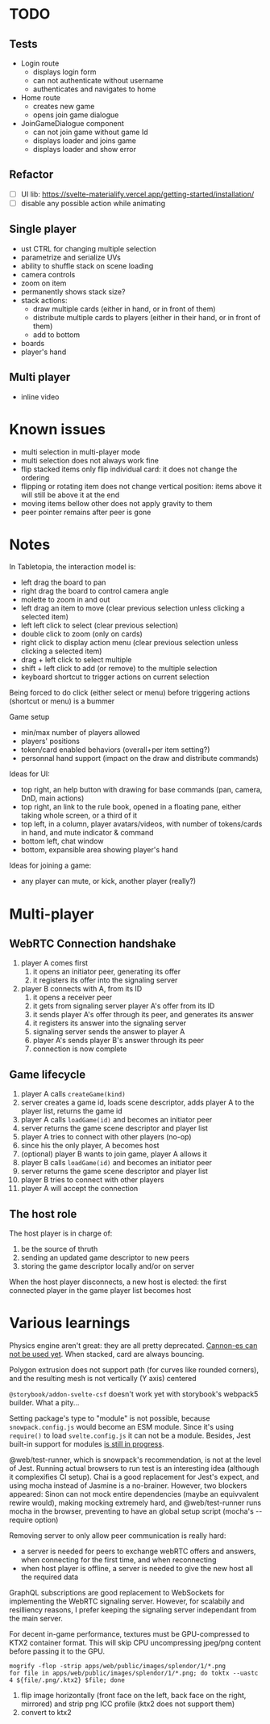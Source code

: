# TODO

## Tests

- Login route
  - displays login form
  - can not authenticate without username
  - authenticates and navigates to home
- Home route
  - creates new game
  - opens join game dialogue
- JoinGameDialogue component
  - can not join game without game Id
  - displays loader and joins game
  - displays loader and show error

## Refactor

- [ ] UI lib: https://svelte-materialify.vercel.app/getting-started/installation/
- [ ] disable any possible action while animating

## Single player

- ust CTRL for changing multiple selection
- parametrize and serialize UVs
- ability to shuffle stack on scene loading
- camera controls
- zoom on item
- permanently shows stack size?
- stack actions:
  - draw multiple cards (either in hand, or in front of them)
  - distribute multiple cards to players (either in their hand, or in front of them)
  - add to bottom
- boards
- player's hand

## Multi player

- inline video

# Known issues

- multi selection in multi-player mode
- multi selection does not always work fine
- flip stacked items only flip individual card: it does not change the ordering
- flipping or rotating item does not change vertical position: items above it will still be above it at the end
- moving items bellow other does not apply gravity to them
- peer pointer remains after peer is gone

# Notes

In Tabletopia, the interaction model is:

- left drag the board to pan
- right drag the board to control camera angle
- molette to zoom in and out
- left drag an item to move (clear previous selection unless clicking a selected item)
- left left click to select (clear previous selection)
- double click to zoom (only on cards)
- right click to display action menu (clear previous selection unless clicking a selected item)
- drag + left click to select multiple
- shift + left click to add (or remove) to the multiple selection
- keyboard shortcut to trigger actions on current selection

Being forced to do click (either select or menu) before triggering actions (shortcut or menu) is a bummer

Game setup

- min/max number of players allowed
- players' positions
- token/card enabled behaviors (overall+per item setting?)
- personnal hand support (impact on the draw and distribute commands)

Ideas for UI:

- top right, an help button with drawing for base commands (pan, camera, DnD, main actions)
- top right, an link to the rule book, opened in a floating pane, either taking whole screen, or a third of it
- top left, in a column, player avatars/videos, with number of tokens/cards in hand, and mute indicator & command
- bottom left, chat window
- bottom, expansible area showing player's hand

Ideas for joining a game:

- any player can mute, or kick, another player (really?)

# Multi-player

## WebRTC Connection handshake

1. player A comes first
   1. it opens an initiator peer, generating its offer
   1. it registers its offer into the signaling server
1. player B connects with A, from its ID
   1. it opens a receiver peer
   1. it gets from signaling server player A's offer from its ID
   1. it sends player A's offer through its peer, and generates its answer
   1. it registers its answer into the signaling server
   1. signaling server sends the answer to player A
   1. player A's sends player B's answer through its peer
   1. connection is now complete

## Game lifecycle

1. player A calls `createGame(kind)`
1. server creates a game id, loads scene descriptor, adds player A to the player list, returns the game id
1. player A calls `loadGame(id)` and becomes an initiator peer
1. server returns the game scene descriptor and player list
1. player A tries to connect with other players (no-op)
1. since his the only player, A becomes host
1. (optional) player B wants to join game, player A allows it
1. player B calls `loadGame(id)` and becomes an initiator peer
1. server returns the game scene descriptor and player list
1. player B tries to connect with other players
1. player A will accept the connection

## The host role

The host player is in charge of:

1. be the source of thruth
1. sending an updated game descriptor to new peers
1. storing the game descriptor locally and/or on server

When the host player disconnects, a new host is elected: the first connected player in the game player list becomes host

# Various learnings

Physics engine aren't great: they are all pretty deprecated. [Cannon-es can not be used yet](https://github.com/BabylonJS/Babylon.js/issues/9810).
When stacked, card are always bouncing.

Polygon extrusion does not support path (for curves like rounded corners), and the resulting mesh is not vertically (Y axis) centered

`@storybook/addon-svelte-csf` doesn't work yet with storybook's webpack5 builder. What a pity...

Setting package's type to "module" is not possible, because `snowpack.config.js` would become an ESM module. Since it's using `require()` to load `svelte.config.js` it can not be a module.
Besides, Jest built-in support for modules [is still in progress](https://github.com/facebook/jest/issues/9430).

@web/test-runner, which is snowpack's recommendation, is not at the level of Jest. Running actual browsers to run test is an interesting idea (although it complexifies CI setup).
Chai is a good replacement for Jest's expect, and using mocha instead of Jasmine is a no-brainer.
However, two blockers appeared: Sinon can not mock entire dependencies (maybe an equivvalent rewire would), making mocking extremely hard, and @web/test-runner runs mocha in the browser, preventing to have an global setup script (mocha's --require option)

Removing server to only allow peer communication is really hard:

- a server is needed for peers to exchange webRTC offers and answers, when connecting for the first time, and when reconnecting
- when host player is offline, a server is needed to give the new host all the required data

GraphQL subscriptions are good replacement to WebSockets for implementing the WebRTC signaling server.
However, for scalabily and resilliency reasons, I prefer keeping the signaling server independant from the main server.

For decent in-game performance, textures must be GPU-compressed to KTX2 container format. This will skip CPU uncompressing jpeg/png content before passing it to the GPU.

```shell
mogrify -flop -strip apps/web/public/images/splendor/1/*.png
for file in apps/web/public/images/splendor/1/*.png; do toktx --uastc 4 ${file/.png/.ktx2} $file; done
```

1. flip image horizontally (front face on the left, back face on the right, mirrored) and strip png ICC profile (ktx2 does not support them)
2. convert to ktx2
